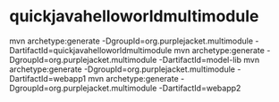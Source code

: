 # quickjavahelloworldmultimodule

mvn archetype:generate -DgroupId=org.purplejacket.multimodule -DartifactId=quickjavahelloworldmultimodule
mvn archetype:generate -DgroupId=org.purplejacket.multimodule  -DartifactId=model-lib
mvn archetype:generate -DgroupId=org.purplejacket.multimodule  -DartifactId=webapp1
mvn archetype:generate -DgroupId=org.purplejacket.multimodule  -DartifactId=webapp2